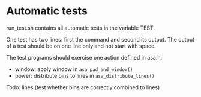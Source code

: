 # Automatic tests

run_test.sh contains all automatic tests in the variable TEST.

One test has two lines: first the command and second its output. The output of
a test should be on one line only and not start with space.

The test programs should exercise one action defined in asa.h:

- window: apply window in `asa_pad_and_window()`
- power: distribute bins to lines in `asa_distribute_lines()`

Todo: lines (test whether bins are correctly combined to lines)